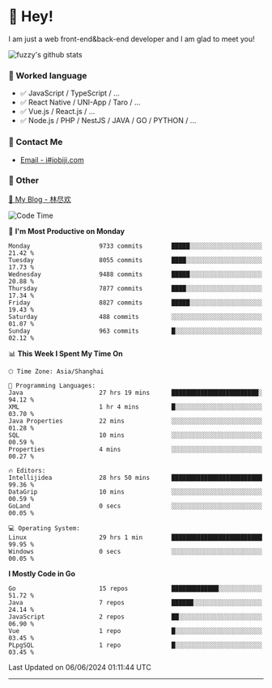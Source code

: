 # 👋 Hey!

I am just a web front-end&back-end developer and I am glad to meet you!

![fuzzy's github stats](https://github-readme-stats.vercel.app/api?username=JaydenForYou&&show_icons=true&&title_color=1abc9c&&icon_color=1abc9c)


### 📝 Worked language

- ✅ JavaScript / TypeScript / ...
- ✅ React Native / UNI-App / Taro / ...
- ✅ Vue.js / React.js / ...
- ✅ Node.js / PHP / NestJS / JAVA / GO / PYTHON / ...

### 📮 Contact Me

- [Email - i#iobiji.com](mailto:i@iobiji.com)


### 🤪 Other

[📌 My Blog - 林尽欢](https://iobiji.com)

<!--START_SECTION:waka-->
![Code Time](http://img.shields.io/badge/Code%20Time-665%20hrs%2043%20mins-blue)

📅 **I'm Most Productive on Monday** 

```text
Monday                   9733 commits        █████░░░░░░░░░░░░░░░░░░░░   21.42 % 
Tuesday                  8055 commits        ████░░░░░░░░░░░░░░░░░░░░░   17.73 % 
Wednesday                9488 commits        █████░░░░░░░░░░░░░░░░░░░░   20.88 % 
Thursday                 7877 commits        ████░░░░░░░░░░░░░░░░░░░░░   17.34 % 
Friday                   8827 commits        █████░░░░░░░░░░░░░░░░░░░░   19.43 % 
Saturday                 488 commits         ░░░░░░░░░░░░░░░░░░░░░░░░░   01.07 % 
Sunday                   963 commits         █░░░░░░░░░░░░░░░░░░░░░░░░   02.12 % 
```


📊 **This Week I Spent My Time On** 

```text
🕑︎ Time Zone: Asia/Shanghai

💬 Programming Languages: 
Java                     27 hrs 19 mins      ████████████████████████░   94.12 % 
XML                      1 hr 4 mins         █░░░░░░░░░░░░░░░░░░░░░░░░   03.70 % 
Java Properties          22 mins             ░░░░░░░░░░░░░░░░░░░░░░░░░   01.28 % 
SQL                      10 mins             ░░░░░░░░░░░░░░░░░░░░░░░░░   00.59 % 
Properties               4 mins              ░░░░░░░░░░░░░░░░░░░░░░░░░   00.27 % 

🔥 Editors: 
Intellijidea             28 hrs 50 mins      █████████████████████████   99.36 % 
DataGrip                 10 mins             ░░░░░░░░░░░░░░░░░░░░░░░░░   00.59 % 
GoLand                   0 secs              ░░░░░░░░░░░░░░░░░░░░░░░░░   00.05 % 

💻 Operating System: 
Linux                    29 hrs 1 min        █████████████████████████   99.95 % 
Windows                  0 secs              ░░░░░░░░░░░░░░░░░░░░░░░░░   00.05 % 
```

**I Mostly Code in Go** 

```text
Go                       15 repos            █████████████░░░░░░░░░░░░   51.72 % 
Java                     7 repos             ██████░░░░░░░░░░░░░░░░░░░   24.14 % 
JavaScript               2 repos             ██░░░░░░░░░░░░░░░░░░░░░░░   06.90 % 
Vue                      1 repo              █░░░░░░░░░░░░░░░░░░░░░░░░   03.45 % 
PLpgSQL                  1 repo              █░░░░░░░░░░░░░░░░░░░░░░░░   03.45 % 
```




 Last Updated on 06/06/2024 01:11:44 UTC
<!--END_SECTION:waka-->
---

